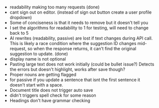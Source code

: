 - readability making too many requests (done)
- cant sign out on editor. (instead of sign out button create a user profile dropdown)
- Some of conciseness is that it needs to remove but it doesn't tell you
- I set the algorithms for readability to 1 for testing, will need to change back to 5
- AI rewrites (readability, passive) are lost if text changes during API call. This is likely a race condition where the suggestion ID changes mid-request, so when the response returns, it can't find the original suggestion to update. (done)
- display name is not optional
- Pasting large text does not work initially (could be bullet issue?) Detects the errors but doesn't highlight, works after save though? 
- Proper nouns are getting flagged
- for passive if you update a sentence that isnt the first sentence it doesn't start with a space.
- Document title does not trigger auto save
- didn't triggers spell check for some reason
- Headings don't have grammar checking
